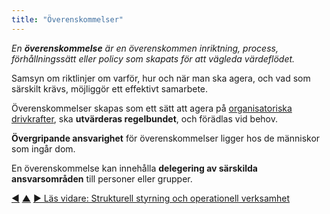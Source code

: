 ```yaml
---
title: "Överenskommelser"
---
```



_En **överenskommelse** är en överenskommen inriktning, process, förhållningssätt eller policy som skapats för att vägleda värdeflödet._

Samsyn om riktlinjer om varför, hur och när man ska agera, och vad som särskilt krävs, möjliggör ett effektivt samarbete.

Överenskommelser skapas som ett sätt att agera på <a href="#" class="tooltip" title="Organisatorisk drivkraft: En drivkraft är en persons eller grupps motiv till att agera på en specifik situation. En drivkraft anses vara en **organisatorisk drivkraft** om en respons på den skulle hjälpa organisationen att generera värde, minska spill och slöseri eller undvika oönskade konsekvenser.">organisatoriska drivkrafter</a>, ska **utvärderas regelbundet**, och förädlas vid behov.

**Övergripande ansvarighet** för överenskommelser ligger hos de människor som ingår dom.

En överenskommelse kan innehålla **delegering av särskilda ansvarsområden** till personer eller grupper.


<div class="bottom-nav">
<a href="objection.html" title="Tillbaka till: Invändningar">◀</a> <a href="making-sense-of-organizations.html" title="Upp: Nyckelbegrepp för att förstå organisationer">▲</a> <a href="governance.html" title="Läs vidare: Strukturell styrning och operationell verksamhet">▶ Läs vidare: Strukturell styrning och operationell verksamhet</a>
</div>


<script type="text/javascript">
Mousetrap.bind('g n', function() {
    window.location.href = 'governance.html';
    return false;
});
</script>

